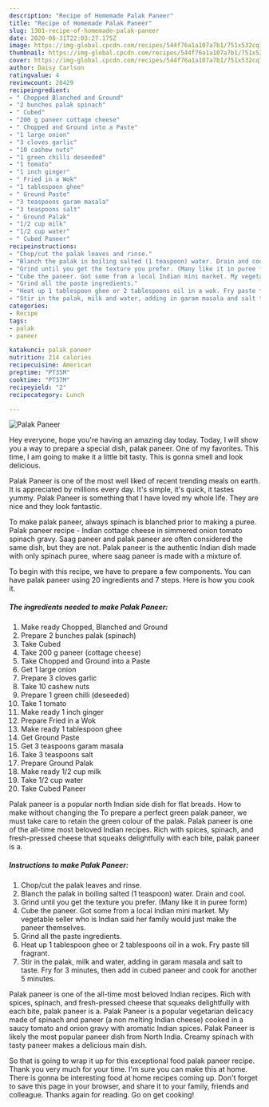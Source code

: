 ```yaml
---
description: "Recipe of Homemade Palak Paneer"
title: "Recipe of Homemade Palak Paneer"
slug: 1301-recipe-of-homemade-palak-paneer
date: 2020-08-31T22:03:27.175Z
image: https://img-global.cpcdn.com/recipes/544f76a1a107a7b1/751x532cq70/palak-paneer-recipe-main-photo.jpg
thumbnail: https://img-global.cpcdn.com/recipes/544f76a1a107a7b1/751x532cq70/palak-paneer-recipe-main-photo.jpg
cover: https://img-global.cpcdn.com/recipes/544f76a1a107a7b1/751x532cq70/palak-paneer-recipe-main-photo.jpg
author: Daisy Carlson
ratingvalue: 4
reviewcount: 20429
recipeingredient:
- " Chopped Blanched and Ground"
- "2 bunches palak spinach"
- " Cubed"
- "200 g paneer cottage cheese"
- " Chopped and Ground into a Paste"
- "1 large onion"
- "3 cloves garlic"
- "10 cashew nuts"
- "1 green chilli deseeded"
- "1 tomato"
- "1 inch ginger"
- " Fried in a Wok"
- "1 tablespoon ghee"
- " Ground Paste"
- "3 teaspoons garam masala"
- "3 teaspoons salt"
- " Ground Palak"
- "1/2 cup milk"
- "1/2 cup water"
- " Cubed Paneer"
recipeinstructions:
- "Chop/cut the palak leaves and rinse."
- "Blanch the palak in boiling salted (1 teaspoon) water. Drain and cool."
- "Grind until you get the texture you prefer. (Many like it in puree form)"
- "Cube the paneer. Got some from a local Indian mini market. My vegetable seller who is Indian said her family would just make the paneer themselves."
- "Grind all the paste ingredients."
- "Heat up 1 tablespoon ghee or 2 tablespoons oil in a wok. Fry paste till fragrant."
- "Stir in the palak, milk and water, adding in garam masala and salt to taste. Fry for 3 minutes, then add in cubed paneer and cook for another 5 minutes."
categories:
- Recipe
tags:
- palak
- paneer

katakunci: palak paneer 
nutrition: 214 calories
recipecuisine: American
preptime: "PT35M"
cooktime: "PT37M"
recipeyield: "2"
recipecategory: Lunch

---
```



![Palak Paneer](https://img-global.cpcdn.com/recipes/544f76a1a107a7b1/751x532cq70/palak-paneer-recipe-main-photo.jpg)

Hey everyone, hope you're having an amazing day today. Today, I will show you a way to prepare a special dish, palak paneer. One of my favorites. This time, I am going to make it a little bit tasty. This is gonna smell and look delicious.

Palak Paneer is one of the most well liked of recent trending meals on earth. It is appreciated by millions every day. It's simple, it's quick, it tastes yummy. Palak Paneer is something that I have loved my whole life. They are nice and they look fantastic.

To make palak paneer, always spinach is blanched prior to making a puree. Palak paneer recipe - Indian cottage cheese in simmered onion tomato spinach gravy. Saag paneer and palak paneer are often considered the same dish, but they are not. Palak paneer is the authentic Indian dish made with only spinach puree, where saag paneer is made with a mixture of.


To begin with this recipe, we have to prepare a few components. You can have palak paneer using 20 ingredients and 7 steps. Here is how you cook it.

<!--inarticleads1-->

##### The ingredients needed to make Palak Paneer:

1. Make ready  Chopped, Blanched and Ground
1. Prepare 2 bunches palak (spinach)
1. Take  Cubed
1. Take 200 g paneer (cottage cheese)
1. Take  Chopped and Ground into a Paste
1. Get 1 large onion
1. Prepare 3 cloves garlic
1. Take 10 cashew nuts
1. Prepare 1 green chilli (deseeded)
1. Take 1 tomato
1. Make ready 1 inch ginger
1. Prepare  Fried in a Wok
1. Make ready 1 tablespoon ghee
1. Get  Ground Paste
1. Get 3 teaspoons garam masala
1. Take 3 teaspoons salt
1. Prepare  Ground Palak
1. Make ready 1/2 cup milk
1. Take 1/2 cup water
1. Take  Cubed Paneer


Palak paneer is a popular north Indian side dish for flat breads. How to make without changing the To prepare a perfect green palak paneer, we must take care to retain the green colour of the palak. Palak paneer is one of the all-time most beloved Indian recipes. Rich with spices, spinach, and fresh-pressed cheese that squeaks delightfully with each bite, palak paneer is a. 

<!--inarticleads2-->

##### Instructions to make Palak Paneer:

1. Chop/cut the palak leaves and rinse.
1. Blanch the palak in boiling salted (1 teaspoon) water. Drain and cool.
1. Grind until you get the texture you prefer. (Many like it in puree form)
1. Cube the paneer. Got some from a local Indian mini market. My vegetable seller who is Indian said her family would just make the paneer themselves.
1. Grind all the paste ingredients.
1. Heat up 1 tablespoon ghee or 2 tablespoons oil in a wok. Fry paste till fragrant.
1. Stir in the palak, milk and water, adding in garam masala and salt to taste. Fry for 3 minutes, then add in cubed paneer and cook for another 5 minutes.


Palak paneer is one of the all-time most beloved Indian recipes. Rich with spices, spinach, and fresh-pressed cheese that squeaks delightfully with each bite, palak paneer is a. Palak Paneer is a popular vegetarian delicacy made of spinach and paneer (a non melting Indian cheese) cooked in a saucy tomato and onion gravy with aromatic Indian spices. Palak Paneer is likely the most popular paneer dish from North India. Creamy spinach with tasty paneer makes a delicious main dish. 

So that is going to wrap it up for this exceptional food palak paneer recipe. Thank you very much for your time. I'm sure you can make this at home. There is gonna be interesting food at home recipes coming up. Don't forget to save this page in your browser, and share it to your family, friends and colleague. Thanks again for reading. Go on get cooking!
